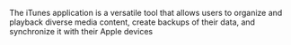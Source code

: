 
The iTunes application is a versatile tool that allows users to organize and playback diverse media content, create backups of their data, and synchronize it with their Apple devices
